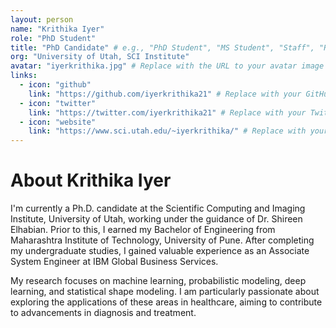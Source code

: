 ```yaml
---
layout: person
name: "Krithika Iyer"
role: "PhD Student" 
title: "PhD Candidate" # e.g., "PhD Student", "MS Student", "Staff", "Researcher", "Alumni"
org: "University of Utah, SCI Institute"
avatar: "iyerkrithika.jpg" # Replace with the URL to your avatar image
links:
  - icon: "github"
    link: "https://github.com/iyerkrithika21" # Replace with your GitHub profile link
  - icon: "twitter"
    link: "https://twitter.com/iyerkrithika21" # Replace with your Twitter profile link
  - icon: "website"
    link: "https://www.sci.utah.edu/~iyerkrithika/" # Replace with your personal website link
---
```


# About Krithika Iyer

I'm currently a Ph.D. candidate at the Scientific Computing and Imaging Institute, University of Utah, working under the guidance of Dr. Shireen Elhabian. Prior to this, I earned my Bachelor of Engineering from Maharashtra Institute of Technology, University of Pune. After completing my undergraduate studies, I gained valuable experience as an Associate System Engineer at IBM Global Business Services. 

My research focuses on machine learning, probabilistic modeling, deep learning, and statistical shape modeling. I am particularly passionate about exploring the applications of these areas in healthcare, aiming to contribute to advancements in diagnosis and treatment. 

